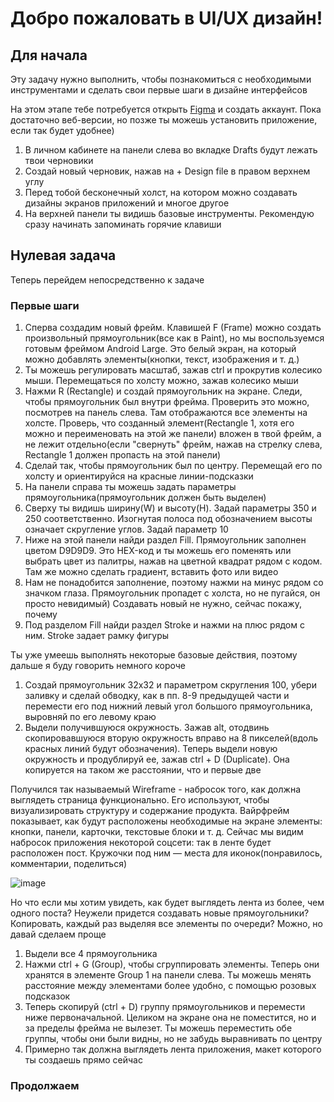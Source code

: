 # Добро пожаловать в UI/UX дизайн!

## Для начала
  Эту задачу нужно выполнить, чтобы познакомиться с необходимыми инструментами и сделать свои первые шаги в дизайне интерфейсов
  
  На этом этапе тебе потребуется открыть [Figma](https://www.figma.com) и создать аккаунт. Пока достаточно веб-версии, но позже ты можешь установить приложение, если так будет удобнее)
  
  1) В личном кабинете на панели слева во вкладке Drafts будут лежать твои черновики
  2) Создай новый черновик, нажав на + Design file в правом верхнем углу
  3) Перед тобой бесконечный холст, на котором можно создавать дизайны экранов приложений и многое другое
  4) На верхней панели ты видишь базовые инструменты. Рекомендую сразу начинать запоминать горячие клавиши

## Нулевая задача
  Теперь перейдем непосредственно к задаче

### Первые шаги
  
  1) Сперва создадим новый фрейм. Клавишей F (Frame) можно создать произвольный прямоугольник(все как в Paint), но мы воспользуемся готовым фреймом Android Large. Это белый экран, на который можно добавлять элементы(кнопки, текст, изображения и т. д.)
  2) Ты можешь регулировать масштаб, зажав ctrl и прокрутив колесико мыши. Перемещаться по холсту можно, зажав колесико мыши
  3) Нажми R (Rectangle) и создай прямоугольник на экране. Следи, чтобы прямоугольник был внутри фрейма. Проверить это можно, посмотрев на панель слева. Там отображаются все элементы на холсте. Проверь, что созданный элемент(Rectangle 1, хотя его можно и переименовать на этой же панели) вложен в твой фрейм, а не лежит отдельно(если "свернуть" фрейм, нажав на стрелку слева, Rectangle 1 должен пропасть на этой панели)
  4) Сделай так, чтобы прямоугольник был по центру. Перемещай его по холсту и ориентируйся на красные линии-подсказки
  5) На панели справа ты можешь задать параметры прямоугольника(прямоугольник должен быть выделен)
  6) Сверху ты видишь ширину(W) и высоту(H). Задай параметры 350 и 250 соответственно. Изогнутая полоса под обозначением высоты означает скругление углов. Задай параметр 10
  7) Ниже на этой панели найди раздел Fill. Прямоугольник заполнен цветом D9D9D9. Это HEX-код и ты можешь его поменять или выбрать цвет из палитры, нажав на цветной квадрат рядом с кодом. Там же можно сделать градиент, вставить фото или видео
  8) Нам не понадобится заполнение, поэтому нажми на минус рядом со значком глаза. Прямоугольник пропадет с холста, но не пугайся, он просто невидимый) Создавать новый не нужно, сейчас покажу, почему
  9) Под разделом Fill найди раздел Stroke и нажми на плюс рядом с ним. Stroke задает рамку фигуры

  Ты уже умеешь выполнять некоторые базовые действия, поэтому дальше я буду говорить немного короче

  1) Создай прямоугольник 32х32 и параметром скругления 100, убери заливку и сделай обводку, как в пп. 8-9 предыдущей части и перемести его под нижний левый угол большого прямоугольника, выровняй по его левому краю
  2) Выдели получившуюся окружность. Зажав alt, отодвинь скопировавшуюся вторую окружность вправо на 8 пикселей(вдоль красных линий будут обозначения). Теперь выдели новую окружность и продублируй ее, зажав ctrl + D (Duplicate). Она копируется на таком же расстоянии, что и первые две

  Получился так называемый Wireframe - набросок того, как должна выглядеть страница функционально. Его используют, чтобы визуализировать структуру и содержание продукта. Вайрфрейм показывает, как будут расположены необходимые на экране элементы: кнопки, панели, карточки, текстовые блоки и т. д. Сейчас мы видим набросок приложения некоторой соцсети: так в ленте будет расположен пост. Кружочки под ним — места для иконок(понравилось, комментарии, поделиться)
  
  ![image](https://github.com/profcomff/interns/assets/132715531/d9f47d56-552a-4992-be8d-04ef841847ee)

  Но что если мы хотим увидеть, как будет выглядеть лента из более, чем одного поста? Неужели придется создавать новые прямоугольники? Копировать, каждый раз выделяя все элементы по очереди? Можно, но давай сделаем проще

  1) Выдели все 4 прямоугольника
  2) Нажми ctrl + G (Group), чтобы сгруппировать элементы. Теперь они хранятся в элементе Group 1 на панели слева. Ты можешь менять расстояние между элементами более удобно, с помощью розовых подсказок
  3) Теперь скопируй (ctrl + D) группу прямоугольников и перемести ниже первоначальной. Целиком на экране она не поместится, но и за пределы фрейма не вылезет. Ты можешь переместить обе группы, чтобы они были видны, но не забудь выравнивать по центру
  4) Примерно так должна выглядеть лента приложения, макет которого ты создаешь прямо сейчас
     
### Продолжаем


    
  

